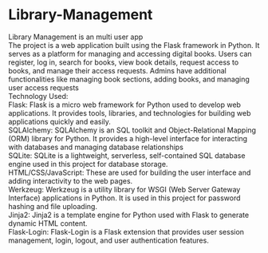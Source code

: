 # Library-Management
Library Management is an multi user app 
<br>
The project is a web application built using the Flask framework in Python. It serves as a platform for managing and accessing digital books. Users can register, log in, search for books, view book details, request access to books, and manage their access requests. Admins have additional functionalities like managing book sections, adding books, and managing user access requests
<br>
Technology Used:
<br>
Flask: Flask is a micro web framework for Python used to develop web applications. It provides tools, libraries, and technologies for building web applications quickly and easily.
<br>
SQLAlchemy: SQLAlchemy is an SQL toolkit and Object-Relational Mapping (ORM) library for Python. It provides a high-level interface for interacting with databases and managing database relationships
<br>
SQLite: SQLite is a lightweight, serverless, self-contained SQL database engine used in this project for database storage.
<br>
HTML/CSS/JavaScript: These are used for building the user interface and adding interactivity to the web pages.
<br>
Werkzeug: Werkzeug is a utility library for WSGI (Web Server Gateway Interface) applications in Python. It is used in this project for password hashing and file uploading.
<br>
Jinja2: Jinja2 is a template engine for Python used with Flask to generate dynamic HTML content.
<br>
Flask-Login: Flask-Login is a Flask extension that provides user session management, login, logout, and user authentication features.